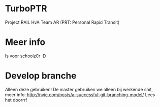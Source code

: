 TurboPTR
========

Project RAIL HvA Team AR
(PRT: Personal Rapid Transit)

Meer info
========
Is voor schoolz0r :D

Develop branche
========
Alleen deze gebruiken! De master gebruiken we alleen bij werkende shit, meer info:
http://nvie.com/posts/a-successful-git-branching-model/
Lees het doorrr!